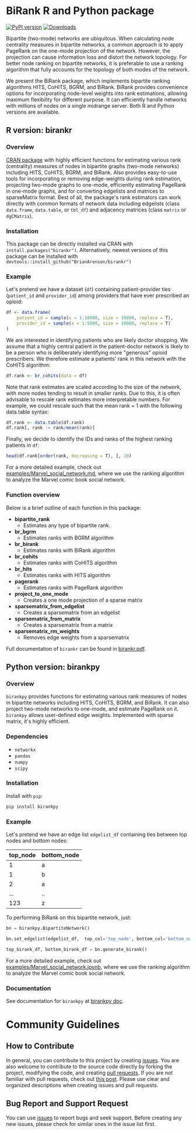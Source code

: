 # BiRank R and Python package

[![PyPI version](https://badge.fury.io/py/birankpy.svg)](https://badge.fury.io/py/birankpy)
[![Downloads](https://pepy.tech/badge/birankpy)](https://pepy.tech/project/birankpy)

Bipartite (two-mode) networks are ubiquitous.
When calculating node centrality measures in bipartite networks, a common approach is to apply PageRank on the one-mode projection of the network.
However, the projection can cause information loss and distort the network topology.
For better node ranking on bipartite networks, it is preferable to use a ranking algorithm that fully accounts for the topology of both modes of the network.

We present the BiRank package, which implements bipartite ranking algorithms HITS, CoHITS, BGRM, and BiRank.
BiRank provides convenience options for incorporating node-level weights into rank estimations, allowing maximum flexibility for different purpose.
It can efficiently handle networks with millions of nodes on a single midrange server.
Both R and Python versions are available.

## R version: birankr
### Overview
[CRAN package](https://cran.r-project.org/package=birankr) with highly efficient functions for estimating various rank (centrality) measures of nodes in bipartite graphs (two-mode networks) including HITS, CoHITS, BGRM, and BiRank. Also provides easy-to-use tools for incorporating or removing edge-weights during rank estimation, projecting two-mode graphs to one-mode, efficiently estimating PageRank in one-mode graphs, and for converting edgelists and matrices to sparseMatrix format. Best of all, the package's rank estimators can work directly with common formats of network data including edgelists (class `data.frame`, `data.table`, or `tbl_df`) and adjacency matrices (class `matrix` or `dgCMatrix`).

### Installation

This package can be directly installed via CRAN with `install.packages("birankr")`. Alternatively, newest versions of this package can be installed with `devtools::install_github("BrianAronson/birankr")`

### Example
Let's pretend we have a dataset (`df`) containing patient-provider ties (`patient_id` and `provider_id`) among providers that have ever prescribed an opioid:

```r
df <- data.frame(
    patient_id = sample(x = 1:10000, size = 10000, replace = T),
    provider_id = sample(x = 1:5000, size = 10000, replace = T)
)
```

We are interested in identifying patients who are likely doctor shopping. We assume that a highly central patient in the patient-doctor network is likely to be a person who is deliberately identifying more "generous" opioid prescribers. We therefore estimate a patients' rank in this network with the CoHITS algorithm:

```r
df.rank <- br_cohits(data = df)
```

Note that rank estimates are scaled according to the size of the network, with more nodes tending to result in smaller ranks. Due to this, it is often advisable to rescale rank estimates more interpretable numbers. For example, we could rescale such that the mean rank = 1 with the following data.table syntax:

```r
df.rank <- data.table(df.rank)
df.rank[, rank := rank/mean(rank)]
```

Finally, we decide to identify the IDs and ranks of the highest ranking patients in `df`:

```r
head(df.rank[order(rank, decreasing = T), ], 10)
```

For a more detailed example, check out [examples/Marvel_social_network.md](https://github.com/BrianAronson/birankr/blob/master/examples/Marvel_social_network.md), where we use the ranking algorithm to analyze the Marvel comic book social network.



### Function overview
Below is a brief outline of each function in this package:

- **bipartite\_rank**
    - Estimates any type of bipartite rank.
- **br\_bgrm**
    - Estimates ranks with BGRM algorithm
- **br\_birank** 
    - Estimates ranks with BiRank algorithm
- **br\_cohits**
    - Estimates ranks with CoHITS algorithm
- **br\_hits** 
    - Estimates ranks with HITS algorithm
- **pagerank**
    - Estimates ranks with PageRank algorithm
- **project\_to\_one\_mode**
    - Creates a one mode projection of a sparse matrix
- **sparsematrix\_from\_edgelist**
    - Creates a sparsematrix from an edgelist
- **sparsematrix\_from\_matrix** 
    - Creates a sparsematrix from a matrix
- **sparsematrix\_rm\_weights**
    - Removes edge weights from a sparsematrix


Full documentation of `birankr` can be found in [birankr.pdf](https://github.com/BrianAronson/birankr/blob/master/birankr.pdf).

## Python version: birankpy
### Overview
`birankpy` provides functions for estimating various rank measures of nodes in bipartite networks including HITS, CoHITS, BGRM, and BiRank.
It can also project two-mode networks to one-mode, and estimate PageRank on it.
`birankpy` allows user-defined edge weights.
Implemented with sparse matrix, it's highly efficient.

### Dependencies

- `networkx`
- `pandas`
- `numpy`
- `scipy`

### Installation

Install with `pip`:

```bash
pip install birankpy
```

### Example
Let's pretend we have an edge list `edgelist_df` containing ties between top nodes and bottom nodes:

top_node | bottom_node
------------ | -------------
1 | a
1 | b
2 | a
...|..
123| z


To performing BiRank on this bipartite network, just:

```python
bn = birankpy.BipartiteNetwork()

bn.set_edgelist(edgelist_df,  top_col='top_node', bottom_col='bottom_node')

top_birank_df, bottom_birank_df = bn.generate_birank()
```

For a more detailed example, check out [examples/Marvel_social_network.ipynb](https://github.com/BrianAronson/birankr/blob/master/examples/Marvel_social_network.ipynb), where we use the ranking algorithm to analyze the Marvel comic book social network.

### Documentation

See documentation for `birankpy` at [birankpy doc](https://github.com/BrianAronson/birankr/blob/master/birankpy/README.md).

# Community Guidelines

## How to Contribute

In general, you can contribute to this project by creating [issues](https://github.com/BrianAronson/birankr/issues).
You are also welcome to contribute to the source code directly by forking the project, modifying the code, and creating [pull requests](https://github.com/BrianAronson/birankr/pulls).
If you are not familiar with pull requests, check out [this post](https://guides.github.com/activities/forking/).
Please use clear and organized descriptions when creating issues and pull requests.

## Bug Report and Support Request

You can use [issues](https://github.com/BrianAronson/birankr/issues) to report bugs and seek support.
Before creating any new issues, please check for similar ones in the issue list first.

